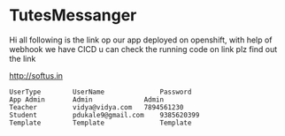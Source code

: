 # TutesMessanger

Hi all following is the link op our app deployed on openshift, with help of webhook we have CICD
u can check the running code on link plz find out the link 

http://softus.in

			
	UserType 	    UserName 	          Password
	App Admin 	    Admin	          Admin
	Teacher 	    vidya@vidya.com	  7894561230
	Student 	    pdukale9@gmail.com	  9385620399
	Template 	    Template	          Template

